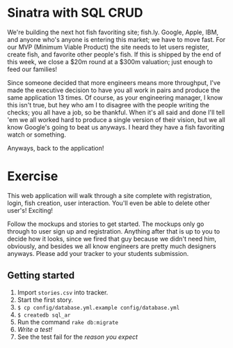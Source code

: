 # Sinatra with SQL CRUD

We're building the next hot fish favoriting site; fish.ly. Google, Apple, IBM, and anyone who's anyone is entering this market; we have to move fast. For our MVP (Minimum Viable Product) the site needs to let users register, create fish, and favorite other people's fish. If this is shipped by the end of this week, we close a $20m round at a $300m valuation; just enough to feed our families!

Since someone decided that more engineers means more throughput, I've made the executive decision to have you all work in pairs and produce the same application 13 times. Of course, as your engineering manager, I know this isn't true, but hey who am I to disagree with the people writing the checks; you all have a job, so be thankful. When it's all said and done I'll tell 'em we all worked hard to produce a single version of their vision, but we all know Google's going to beat us anyways. I heard they have a fish favoriting watch or something.

Anyways, back to the application!

# Exercise

This web application will walk through a site complete with registration, login, fish creation, user interaction. You'll even be able to delete other user's! Exciting!

Follow the mockups and stories to get started. The mockups only go through to user sign up and registration. Anything after that is up to you to decide how it looks, since we fired that guy because we didn't need him, obviously, and besides we all know engineers are pretty much designers anyways. Please add your tracker to your students submission.

## Getting started

1. Import `stories.csv` into tracker.
1. Start the first story.
1. `$ cp config/database.yml.example config/database.yml`
1. `$ createdb sql_ar`
1. Run the command `rake db:migrate`
1. *Write a test!*
1. See the test fail for the _reason you expect_
